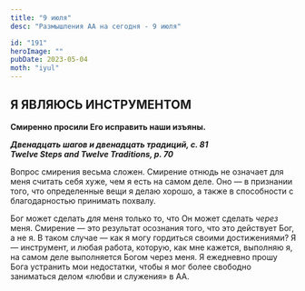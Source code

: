 ```yaml
---
title: "9 июля"
desc: "Размышления АА на сегодня - 9 июля"

id: "191"
heroImage: ""
pubDate: 2023-05-04
moth: "iyul"
---
```


## Я ЯВЛЯЮСЬ ИНСТРУМЕНТОМ

**Смиренно просили Его исправить наши изъяны.**

**_Двенадцать шагов и двенадцать традиций, с. 81  
Twelve Steps and Twelve Traditions, p. 70_**

Вопрос смирения весьма сложен. Смирение отнюдь не означает для меня считать
себя хуже, чем я есть на самом деле. Оно — в признании того, что определенные
вещи я делаю хорошо, а также в способности с благодарностью принимать похвалу.

Бог может сделать _для_ меня только то, что Он может сделать _через_ меня.
Смирение — это результат осознания того, что это действует Бог, а не я. В
таком случае — как я могу гордиться своими достижениями? Я — инструмент, и
любая работа, которую, как мне кажется, выполняю я, на самом деле выполняется
Богом через меня. Я ежедневно прошу Бога устранить мои недостатки, чтобы я мог
более свободно заниматься делом «любви и служения» в АА.
